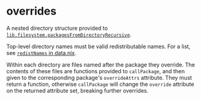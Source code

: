 # overrides

A nested directory structure provided to [`lib.filesystem.packagesFromDirectoryRecursive`](https://github.com/NixOS/nixpkgs/blob/56cfc87a73f089e68dfe7f73cb67742dd0f34ee3/lib/filesystem.nix#L244).

Top-level directory names must be valid redistributable names. For a list, see [`redistNames` in data.nix](../new-modules/data.nix).

Within each directory are files named after the package they override. The contents of these files are functions provided to `callPackage`, and then given to the corresponding package's `overrideAttrs` attribute. They must return a function, otherwise `callPackage` will change the `override` attribute on the returned attribute set, breaking further overrides.
